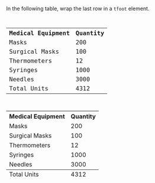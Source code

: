 In the following table,
wrap the last row in a
`tfoot` element.

<codeblock language="html" type="exercise" testMode="fixedInput">
<code>
<table>
  <tr>
    <th>Medical Equipment</th>
    <th>Quantity</th>
  </tr>
  <tr>
    <td>Masks</td>
    <td>200</td>
  </tr>
  <tr>
    <td>Surgical Masks</td>
    <td>100</td>
  </tr>
  <tr>
    <td>Thermometers</td>
    <td>12</td>
  </tr>
  <tr>
    <td>Syringes</td>
    <td>1000</td>
  </tr>
  <tr>
    <td>Needles</td>
    <td>3000</td>
  </tr>
  <tr>
    <td>Total Units</td>
    <td>4312</td>
  </tr>
</table>
</code>

<solution>
<table>
  <tr>
    <th>Medical Equipment</th>
    <th>Quantity</th>
  </tr>
  <tr>
    <td>Masks</td>
    <td>200</td>
  </tr>
  <tr>
    <td>Surgical Masks</td>
    <td>100</td>
  </tr>
  <tr>
    <td>Thermometers</td>
    <td>12</td>
  </tr>
  <tr>
    <td>Syringes</td>
    <td>1000</td>
  </tr>
  <tr>
    <td>Needles</td>
    <td>3000</td>
  </tr>
  <tfoot>
    <tr>
      <td>Total Units</td>
      <td>4312</td>
    </tr>
  </tfoot>
</table>
</solution>
</codeblock>